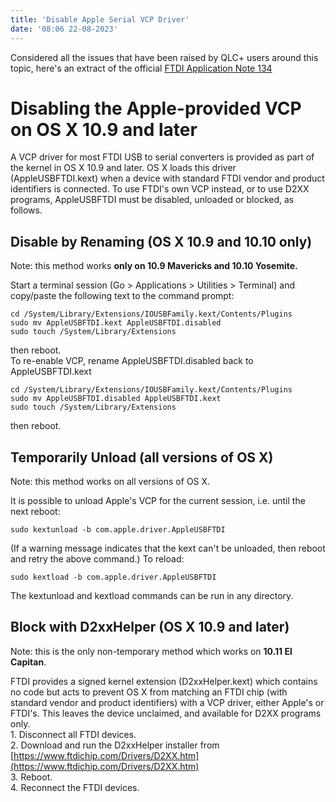 ```yaml
---
title: 'Disable Apple Serial VCP Driver'
date: '08:06 22-08-2023'
---
```


Considered all the issues that have been raised by QLC+ users around this topic, here's an extract of the official [FTDI Application Note 134](https://www.ftdichip.com/Support/Documents/AppNotes/AN_134_FTDI_Drivers_Installation_Guide_for_MAC_OSX.pdf)

Disabling the Apple-provided VCP on OS X 10.9 and later
=======================================================

A VCP driver for most FTDI USB to serial converters is provided as part of the kernel in OS X 10.9 and later. OS X loads this driver (AppleUSBFTDI.kext) when a device with standard FTDI vendor and product identifiers is connected. To use FTDI's own VCP instead, or to use D2XX programs, AppleUSBFTDI must be disabled, unloaded or blocked, as follows.

Disable by Renaming (OS X 10.9 and 10.10 only)
----------------------------------------------

Note: this method works **only on 10.9 Mavericks and 10.10 Yosemite.**  
  
Start a terminal session (Go > Applications > Utilities > Terminal) and copy/paste the following text to the command prompt:

```
cd /System/Library/Extensions/IOUSBFamily.kext/Contents/Plugins
sudo mv AppleUSBFTDI.kext AppleUSBFTDI.disabled
sudo touch /System/Library/Extensions
```

then reboot.  
To re-enable VCP, rename AppleUSBFTDI.disabled back to AppleUSBFTDI.kext

```
cd /System/Library/Extensions/IOUSBFamily.kext/Contents/Plugins
sudo mv AppleUSBFTDI.disabled AppleUSBFTDI.kext
sudo touch /System/Library/Extensions
```

then reboot.

Temporarily Unload (all versions of OS X)
-----------------------------------------

Note: this method works on all versions of OS X.  
  
It is possible to unload Apple's VCP for the current session, i.e. until the next reboot:

```
sudo kextunload -b com.apple.driver.AppleUSBFTDI
```

(If a warning message indicates that the kext can't be unloaded, then reboot and retry the above command.) To reload:

```
sudo kextload -b com.apple.driver.AppleUSBFTDI
```

The kextunload and kextload commands can be run in any directory.

Block with D2xxHelper (OS X 10.9 and later)
-------------------------------------------

Note: this is the only non-temporary method which works on **10.11 El Capitan**.  
  
FTDI provides a signed kernel extension (D2xxHelper.kext) which contains no code but acts to prevent OS X from matching an FTDI chip (with standard vendor and product identifiers) with a VCP driver, either Apple's or FTDI's. This leaves the device unclaimed, and available for D2XX programs only.  
1\. Disconnect all FTDI devices.  
2\. Download and run the D2xxHelper installer from [https://www.ftdichip.com/Drivers/D2XX.htm](https://www.ftdichip.com/Drivers/D2XX.htm)  
3\. Reboot.  
4\. Reconnect the FTDI devices.